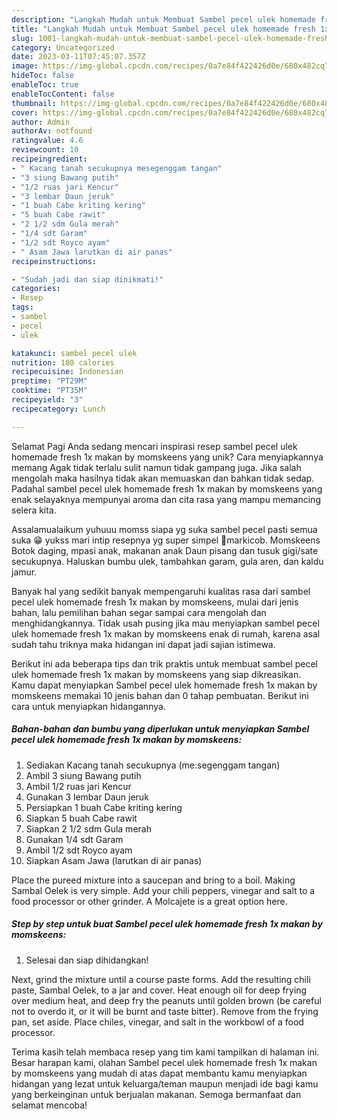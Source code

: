 ```yaml
---
description: "Langkah Mudah untuk Membuat Sambel pecel ulek homemade fresh 1x makan by momskeens yang Lezat Sekali, Mantap"
title: "Langkah Mudah untuk Membuat Sambel pecel ulek homemade fresh 1x makan by momskeens yang Lezat Sekali, Mantap"
slug: 1001-langkah-mudah-untuk-membuat-sambel-pecel-ulek-homemade-fresh-1x-makan-by-momskeens-yang-lezat-sekali-mantap
category: Uncategorized
date: 2023-03-11T07:45:07.357Z
image: https://img-global.cpcdn.com/recipes/0a7e84f422426d0e/680x482cq70/sambel-pecel-ulek-homemade-fresh-1x-makan-by-momskeens-foto-resep-utama.jpg
hideToc: false
enableToc: true
enableTocContent: false
thumbnail: https://img-global.cpcdn.com/recipes/0a7e84f422426d0e/680x482cq70/sambel-pecel-ulek-homemade-fresh-1x-makan-by-momskeens-foto-resep-utama.jpg
cover: https://img-global.cpcdn.com/recipes/0a7e84f422426d0e/680x482cq70/sambel-pecel-ulek-homemade-fresh-1x-makan-by-momskeens-foto-resep-utama.jpg
author: Admin
authorAv: notfound
ratingvalue: 4.6
reviewcount: 10
recipeingredient:
- " Kacang tanah secukupnya mesegenggam tangan"
- "3 siung Bawang putih"
- "1/2 ruas jari Kencur"
- "3 lembar Daun jeruk"
- "1 buah Cabe kriting kering"
- "5 buah Cabe rawit"
- "2 1/2 sdm Gula merah"
- "1/4 sdt Garam"
- "1/2 sdt Royco ayam"
- " Asam Jawa larutkan di air panas"
recipeinstructions:

- "Sudah jadi dan siap dinikmati!"
categories:
- Resep
tags:
- sambel
- pecel
- ulek

katakunci: sambel pecel ulek 
nutrition: 180 calories
recipecuisine: Indonesian
preptime: "PT29M"
cooktime: "PT35M"
recipeyield: "3"
recipecategory: Lunch

---
```



Selamat Pagi Anda sedang mencari inspirasi resep sambel pecel ulek homemade fresh 1x makan by momskeens yang unik? Cara menyiapkannya memang Agak tidak terlalu sulit namun tidak gampang juga. Jika salah mengolah maka hasilnya tidak akan memuaskan dan bahkan tidak sedap. Padahal sambel pecel ulek homemade fresh 1x makan by momskeens yang enak selayaknya mempunyai aroma dan cita rasa yang mampu memancing selera kita.


Assalamualaikum yuhuuu momss siapa yg suka sambel pecel pasti semua suka 😁 yukss mari intip resepnya yg super simpel 🫰markicob. Momskeens Botok daging, mpasi anak, makanan anak Daun pisang dan tusuk gigi/sate secukupnya. Haluskan bumbu ulek, tambahkan garam, gula aren, dan kaldu jamur.

Banyak hal yang sedikit banyak mempengaruhi kualitas rasa dari sambel pecel ulek homemade fresh 1x makan by momskeens, mulai dari jenis bahan, lalu pemilihan bahan segar sampai cara mengolah dan menghidangkannya. Tidak usah pusing jika mau menyiapkan sambel pecel ulek homemade fresh 1x makan by momskeens enak di rumah, karena asal sudah tahu triknya maka hidangan ini dapat jadi sajian istimewa.


Berikut ini ada beberapa tips dan trik praktis untuk membuat sambel pecel ulek homemade fresh 1x makan by momskeens yang siap dikreasikan. Kamu dapat menyiapkan Sambel pecel ulek homemade fresh 1x makan by momskeens memakai 10 jenis bahan dan 0 tahap pembuatan. Berikut ini cara untuk menyiapkan hidangannya.

<!--inarticleads1-->

##### Bahan-bahan dan bumbu yang diperlukan untuk menyiapkan Sambel pecel ulek homemade fresh 1x makan by momskeens:

1. Sediakan  Kacang tanah secukupnya (me:segenggam tangan)
1. Ambil 3 siung Bawang putih
1. Ambil 1/2 ruas jari Kencur
1. Gunakan 3 lembar Daun jeruk
1. Persiapkan 1 buah Cabe kriting kering
1. Siapkan 5 buah Cabe rawit
1. Siapkan 2 1/2 sdm Gula merah
1. Gunakan 1/4 sdt Garam
1. Ambil 1/2 sdt Royco ayam
1. Siapkan  Asam Jawa (larutkan di air panas)


Place the pureed mixture into a saucepan and bring to a boil. Making Sambal Oelek is very simple. Add your chili peppers, vinegar and salt to a food processor or other grinder. A Molcajete is a great option here. 

<!--inarticleads2-->

##### Step by step untuk buat Sambel pecel ulek homemade fresh 1x makan by momskeens:


1. Selesai dan siap dihidangkan!

Next, grind the mixture until a course paste forms. Add the resulting chili paste, Sambal Oelek, to a jar and cover. Heat enough oil for deep frying over medium heat, and deep fry the peanuts until golden brown (be careful not to overdo it, or it will be burnt and taste bitter). Remove from the frying pan, set aside. Place chiles, vinegar, and salt in the workbowl of a food processor. 

Terima kasih telah membaca resep yang tim kami tampilkan di halaman ini. Besar harapan kami, olahan Sambel pecel ulek homemade fresh 1x makan by momskeens yang mudah di atas dapat membantu kamu menyiapkan hidangan yang lezat untuk keluarga/teman maupun menjadi ide bagi kamu yang berkeinginan untuk berjualan makanan. Semoga bermanfaat dan selamat mencoba!
